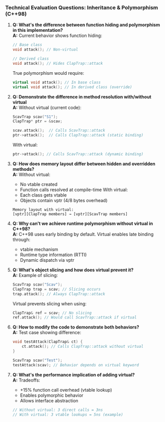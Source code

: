 ### Technical Evaluation Questions: Inheritance & Polymorphism (C++98)

1. **Q: What's the difference between function hiding and polymorphism in this implementation?**  
   **A:** Current behavior shows function hiding:
   ```cpp
   // Base class
   void attack(); // Non-virtual
   
   // Derived class
   void attack(); // Hides ClapTrap::attack
   ```
   True polymorphism would require:
   ```cpp
   virtual void attack(); // In base class
   virtual void attack(); // In derived class (override)
   ```

2. **Q: Demonstrate the difference in method resolution with/without virtual**  
   **A:** Without virtual (current code):
   ```cpp
   ScavTrap scav("S1");
   ClapTrap* ptr = &scav;
   
   scav.attack();  // Calls ScavTrap::attack
   ptr->attack();  // Calls ClapTrap::attack (static binding)
   ```
   With virtual:
   ```cpp
   ptr->attack(); // Calls ScavTrap::attack (dynamic binding)
   ```

3. **Q: How does memory layout differ between hidden and overridden methods?**  
   **A:** Without virtual:
   - No vtable created
   - Function calls resolved at compile-time
   With virtual:
   - Each class gets vtable
   - Objects contain vptr (4/8 bytes overhead)
   ```text
   Memory layout with virtual:
   [vptr][ClapTrap members] → [vptr][ScavTrap members]
   ```

4. **Q: Why can't we achieve runtime polymorphism without virtual in C++98?**  
   **A:** C++98 uses early binding by default. Virtual enables late binding through:
   - vtable mechanism
   - Runtime type information (RTTI)
   - Dynamic dispatch via vptr

5. **Q: What's object slicing and how does virtual prevent it?**  
   **A:** Example of slicing:
   ```cpp
   ScavTrap scav("Scav");
   ClapTrap trap = scav; // Slicing occurs
   trap.attack(); // Always ClapTrap::attack
   ```
   Virtual prevents slicing when using:
   ```cpp
   ClapTrap& ref = scav; // No slicing
   ref.attack(); // Would call ScavTrap::attack if virtual
   ```

6. **Q: How to modify the code to demonstrate both behaviors?**  
   **A:** Test case showing difference:
   ```cpp
   void testAttack(ClapTrap& ct) {
       ct.attack(); // Calls ClapTrap::attack without virtual
   }
   
   ScavTrap scav("Test");
   testAttack(scav); // Behavior depends on virtual keyword
   ```

7. **Q: What's the performance implication of adding virtual?**  
   **A:** Tradeoffs:
   - +15% function call overhead (vtable lookup)
   + Enables polymorphic behavior
   + Allows interface abstraction
   ```cpp
   // Without virtual: 3 direct calls = 3ns
   // With virtual: 3 vtable lookups = 5ns (example)
   ```